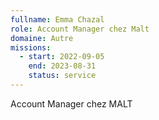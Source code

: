 ```yaml
---
fullname: Emma Chazal
role: Account Manager chez Malt
domaine: Autre
missions:
  - start: 2022-09-05
    end: 2023-08-31
    status: service
---
```

Account Manager chez MALT